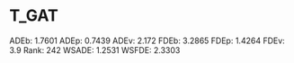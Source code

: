 # T_GAT

ADEb: 1.7601
ADEp: 0.7439
ADEv: 2.172
FDEb: 3.2865
FDEp: 1.4264
FDEv: 3.9
Rank: 242
WSADE: 1.2531
WSFDE: 2.3303